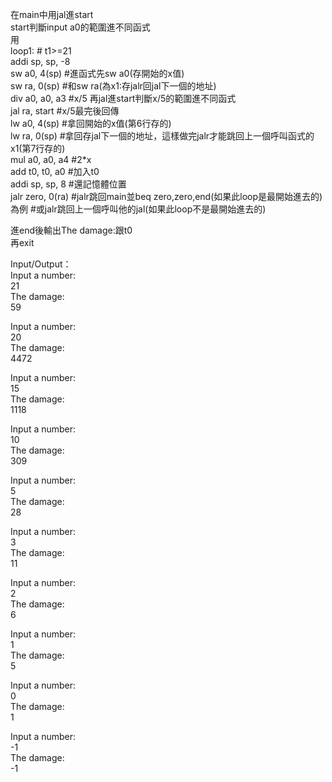 在main中用jal進start  
start判斷input a0的範圍進不同函式  
用   
loop1:	# t1>=21  
  addi  sp, sp, -8	  	
	sw  a0, 4(sp)       #進函式先sw a0(存開始的x值)  
	sw  ra, 0(sp)       #和sw ra(為x1:存jalr回jal下一個的地址)  
	div  a0, a0, a3     #x/5 再jal進start判斷x/5的範圍進不同函式  
	jal ra, start       #x/5最完後回傳  
	lw  a0, 4(sp)       #拿回開始的x值(第6行存的)  
	lw  ra, 0(sp)       #拿回存jal下一個的地址，這樣做完jalr才能跳回上一個呼叫函式的x1(第7行存的)  
	mul  a0, a0, a4     #2*x  
	add  t0, t0, a0     #加入t0  
	addi  sp, sp, 8     #還記憶體位置  
	jalr  zero, 0(ra)   #jalr跳回main並beq zero,zero,end(如果此loop是最開始進去的)  
為例                  #或jalr跳回上一個呼叫他的jal(如果此loop不是最開始進去的)  
  
進end後輸出The damage:跟t0  
再exit  


Input/Output：  
Input a number:  
21  
The damage:  
59  

Input a number:  
20  
The damage:  
4472  
  
Input a number:  
15  
The damage:  
1118  
  
Input a number:  
10  
The damage:  
309  
  
Input a number:  
5  
The damage:  
28    
  
Input a number:  
3  
The damage:  
11  
  
Input a number:  
2  
The damage:  
6  
  
Input a number:  
1  
The damage:  
5  

Input a number:  
0  
The damage:  
1  
  
Input a number:  
-1  
The damage:  
-1  
  
